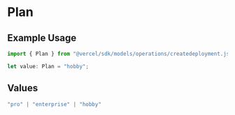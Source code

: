# Plan

## Example Usage

```typescript
import { Plan } from "@vercel/sdk/models/operations/createdeployment.js";

let value: Plan = "hobby";
```

## Values

```typescript
"pro" | "enterprise" | "hobby"
```